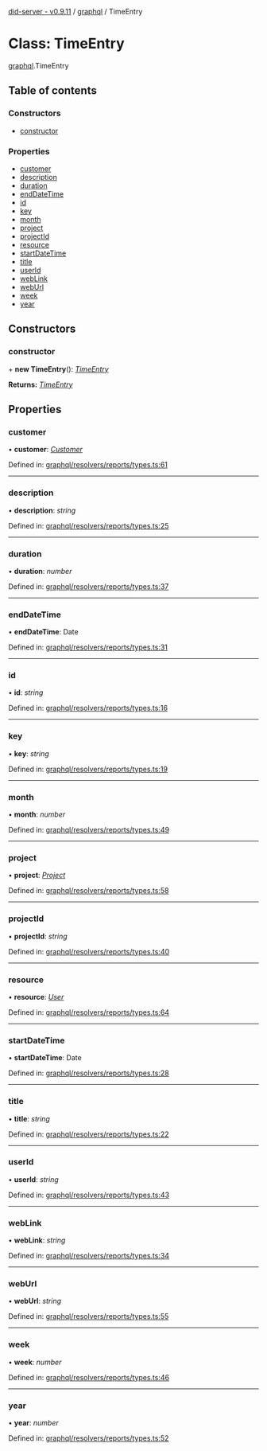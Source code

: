 [did-server - v0.9.11](../README.md) / [graphql](../modules/graphql.md) / TimeEntry

# Class: TimeEntry

[graphql](../modules/graphql.md).TimeEntry

## Table of contents

### Constructors

- [constructor](graphql.timeentry.md#constructor)

### Properties

- [customer](graphql.timeentry.md#customer)
- [description](graphql.timeentry.md#description)
- [duration](graphql.timeentry.md#duration)
- [endDateTime](graphql.timeentry.md#enddatetime)
- [id](graphql.timeentry.md#id)
- [key](graphql.timeentry.md#key)
- [month](graphql.timeentry.md#month)
- [project](graphql.timeentry.md#project)
- [projectId](graphql.timeentry.md#projectid)
- [resource](graphql.timeentry.md#resource)
- [startDateTime](graphql.timeentry.md#startdatetime)
- [title](graphql.timeentry.md#title)
- [userId](graphql.timeentry.md#userid)
- [webLink](graphql.timeentry.md#weblink)
- [webUrl](graphql.timeentry.md#weburl)
- [week](graphql.timeentry.md#week)
- [year](graphql.timeentry.md#year)

## Constructors

### constructor

\+ **new TimeEntry**(): [*TimeEntry*](graphql.timeentry.md)

**Returns:** [*TimeEntry*](graphql.timeentry.md)

## Properties

### customer

• **customer**: [*Customer*](graphql.customer.md)

Defined in: [graphql/resolvers/reports/types.ts:61](https://github.com/Puzzlepart/did/blob/dev/server/graphql/resolvers/reports/types.ts#L61)

___

### description

• **description**: *string*

Defined in: [graphql/resolvers/reports/types.ts:25](https://github.com/Puzzlepart/did/blob/dev/server/graphql/resolvers/reports/types.ts#L25)

___

### duration

• **duration**: *number*

Defined in: [graphql/resolvers/reports/types.ts:37](https://github.com/Puzzlepart/did/blob/dev/server/graphql/resolvers/reports/types.ts#L37)

___

### endDateTime

• **endDateTime**: Date

Defined in: [graphql/resolvers/reports/types.ts:31](https://github.com/Puzzlepart/did/blob/dev/server/graphql/resolvers/reports/types.ts#L31)

___

### id

• **id**: *string*

Defined in: [graphql/resolvers/reports/types.ts:16](https://github.com/Puzzlepart/did/blob/dev/server/graphql/resolvers/reports/types.ts#L16)

___

### key

• **key**: *string*

Defined in: [graphql/resolvers/reports/types.ts:19](https://github.com/Puzzlepart/did/blob/dev/server/graphql/resolvers/reports/types.ts#L19)

___

### month

• **month**: *number*

Defined in: [graphql/resolvers/reports/types.ts:49](https://github.com/Puzzlepart/did/blob/dev/server/graphql/resolvers/reports/types.ts#L49)

___

### project

• **project**: [*Project*](graphql.project.md)

Defined in: [graphql/resolvers/reports/types.ts:58](https://github.com/Puzzlepart/did/blob/dev/server/graphql/resolvers/reports/types.ts#L58)

___

### projectId

• **projectId**: *string*

Defined in: [graphql/resolvers/reports/types.ts:40](https://github.com/Puzzlepart/did/blob/dev/server/graphql/resolvers/reports/types.ts#L40)

___

### resource

• **resource**: [*User*](graphql.user.md)

Defined in: [graphql/resolvers/reports/types.ts:64](https://github.com/Puzzlepart/did/blob/dev/server/graphql/resolvers/reports/types.ts#L64)

___

### startDateTime

• **startDateTime**: Date

Defined in: [graphql/resolvers/reports/types.ts:28](https://github.com/Puzzlepart/did/blob/dev/server/graphql/resolvers/reports/types.ts#L28)

___

### title

• **title**: *string*

Defined in: [graphql/resolvers/reports/types.ts:22](https://github.com/Puzzlepart/did/blob/dev/server/graphql/resolvers/reports/types.ts#L22)

___

### userId

• **userId**: *string*

Defined in: [graphql/resolvers/reports/types.ts:43](https://github.com/Puzzlepart/did/blob/dev/server/graphql/resolvers/reports/types.ts#L43)

___

### webLink

• **webLink**: *string*

Defined in: [graphql/resolvers/reports/types.ts:34](https://github.com/Puzzlepart/did/blob/dev/server/graphql/resolvers/reports/types.ts#L34)

___

### webUrl

• **webUrl**: *string*

Defined in: [graphql/resolvers/reports/types.ts:55](https://github.com/Puzzlepart/did/blob/dev/server/graphql/resolvers/reports/types.ts#L55)

___

### week

• **week**: *number*

Defined in: [graphql/resolvers/reports/types.ts:46](https://github.com/Puzzlepart/did/blob/dev/server/graphql/resolvers/reports/types.ts#L46)

___

### year

• **year**: *number*

Defined in: [graphql/resolvers/reports/types.ts:52](https://github.com/Puzzlepart/did/blob/dev/server/graphql/resolvers/reports/types.ts#L52)

